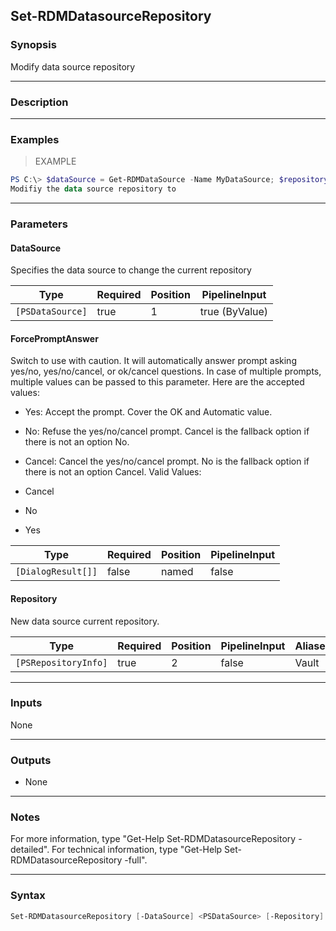 Set-RDMDatasourceRepository
---------------------------

### Synopsis
Modify data source repository

---

### Description

---

### Examples
> EXAMPLE

```PowerShell
PS C:\> $dataSource = Get-RDMDataSource -Name MyDataSource; $repository = Get-RDMRepository -Name MyRepository ;Set-RDMDatasourceRepository -DataSource $dataSource -Repository $repository
Modifiy the data source repository to
```

---

### Parameters
#### **DataSource**
Specifies the data source to change the current repository

|Type            |Required|Position|PipelineInput |
|----------------|--------|--------|--------------|
|`[PSDataSource]`|true    |1       |true (ByValue)|

#### **ForcePromptAnswer**
Switch to use with caution. It will automatically answer prompt asking yes/no, yes/no/cancel, or ok/cancel questions. In case of multiple prompts, multiple values can be passed to this parameter. Here are the accepted values:
* Yes: Accept the prompt. Cover the OK and Automatic value.
* No: Refuse the yes/no/cancel prompt. Cancel is the fallback option if there is not an option No.
* Cancel: Cancel the yes/no/cancel prompt. No is the fallback option if there is not an option Cancel.
Valid Values:

* Cancel
* No
* Yes

|Type              |Required|Position|PipelineInput|
|------------------|--------|--------|-------------|
|`[DialogResult[]]`|false   |named   |false        |

#### **Repository**
New data source current repository.

|Type                |Required|Position|PipelineInput|Aliases|
|--------------------|--------|--------|-------------|-------|
|`[PSRepositoryInfo]`|true    |2       |false        |Vault  |

---

### Inputs
None

---

### Outputs
* None

---

### Notes
For more information, type "Get-Help Set-RDMDatasourceRepository -detailed". For technical information, type "Get-Help Set-RDMDatasourceRepository -full".

---

### Syntax
```PowerShell
Set-RDMDatasourceRepository [-DataSource] <PSDataSource> [-Repository] <PSRepositoryInfo> [-ForcePromptAnswer <Cancel | No | Yes>] [<CommonParameters>]
```
